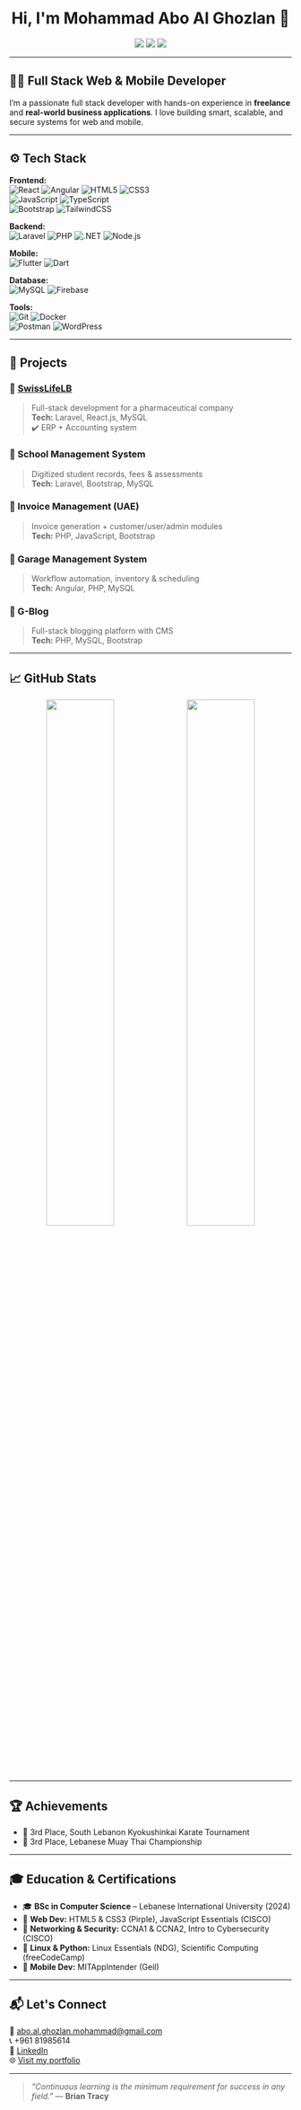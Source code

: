 <h1 align="center">Hi, I'm Mohammad Abo Al Ghozlan 👋</h1>

<p align="center">
  <a href="https://www.linkedin.com/in/mohammad-abo-al-ghozlan/"><img src="https://img.shields.io/badge/LinkedIn-Connect-blue?style=for-the-badge&logo=linkedin"></a>
  <a href="https://mohammad-abo-al-ghozlan.github.io/portfolio/"><img src="https://img.shields.io/badge/Portfolio-Visit-green?style=for-the-badge&logo=google-chrome"></a>
  <a href="mailto:abo.al.ghozlan.mohammad@gmail.com"><img src="https://img.shields.io/badge/Email-Contact-red?style=for-the-badge&logo=gmail"></a>
</p>

---

## 👨‍💻 Full Stack Web & Mobile Developer

I’m a passionate full stack developer with hands-on experience in **freelance** and **real-world business applications**. I love building smart, scalable, and secure systems for web and mobile.

---

## ⚙️ Tech Stack

**Frontend:**  
![React](https://img.shields.io/badge/-React.js-61DAFB?style=flat-square&logo=react) 
![Angular](https://img.shields.io/badge/-Angular-DD0031?style=flat-square&logo=angular) 
![HTML5](https://img.shields.io/badge/-HTML5-E34F26?style=flat-square&logo=html5) 
![CSS3](https://img.shields.io/badge/-CSS3-1572B6?style=flat-square&logo=css3)  
![JavaScript](https://img.shields.io/badge/-JavaScript-F7DF1E?style=flat-square&logo=javascript) 
![TypeScript](https://img.shields.io/badge/-TypeScript-3178C6?style=flat-square&logo=typescript)  
![Bootstrap](https://img.shields.io/badge/-Bootstrap-7952B3?style=flat-square&logo=bootstrap) 
![TailwindCSS](https://img.shields.io/badge/-Tailwind-06B6D4?style=flat-square&logo=tailwind-css)

**Backend:**  
![Laravel](https://img.shields.io/badge/-Laravel-FF2D20?style=flat-square&logo=laravel) 
![PHP](https://img.shields.io/badge/-PHP-777BB4?style=flat-square&logo=php) 
![.NET](https://img.shields.io/badge/-.NET-512BD4?style=flat-square&logo=dotnet) 
![Node.js](https://img.shields.io/badge/-Node.js-339933?style=flat-square&logo=node.js)

**Mobile:**  
![Flutter](https://img.shields.io/badge/-Flutter-02569B?style=flat-square&logo=flutter) 
![Dart](https://img.shields.io/badge/-Dart-0175C2?style=flat-square&logo=dart)

**Database:**  
![MySQL](https://img.shields.io/badge/-MySQL-4479A1?style=flat-square&logo=mysql) 
![Firebase](https://img.shields.io/badge/-Firebase-FFCA28?style=flat-square&logo=firebase)

**Tools:**  
![Git](https://img.shields.io/badge/-Git-F05032?style=flat-square&logo=git) 
![Docker](https://img.shields.io/badge/-Docker-2496ED?style=flat-square&logo=docker)  
![Postman](https://img.shields.io/badge/-Postman-FF6C37?style=flat-square&logo=postman) 
![WordPress](https://img.shields.io/badge/-WordPress-21759B?style=flat-square&logo=wordpress)

---

## 🚀 Projects

### 🔹 [SwissLifeLB](https://swisslifelb.com)
> Full-stack development for a pharmaceutical company  
**Tech:** Laravel, React.js, MySQL  
✔️ ERP + Accounting system  

### 🔹 School Management System
> Digitized student records, fees & assessments  
**Tech:** Laravel, Bootstrap, MySQL  

### 🔹 Invoice Management (UAE)
> Invoice generation + customer/user/admin modules  
**Tech:** PHP, JavaScript, Bootstrap  

### 🔹 Garage Management System
> Workflow automation, inventory & scheduling  
**Tech:** Angular, PHP, MySQL  

### 🔹 G-Blog
> Full-stack blogging platform with CMS  
**Tech:** PHP, MySQL, Bootstrap  

---

## 📈 GitHub Stats

<p align="center">
  <img src="https://github-readme-stats.vercel.app/api?username=YourGitHubUsername&show_icons=true&theme=radical" width="49%">
  <img src="https://github-readme-stats.vercel.app/api/top-langs/?username=YourGitHubUsername&layout=compact&theme=radical" width="49%">
</p>

---

## 🏆 Achievements

- 🥉 3rd Place, South Lebanon Kyokushinkai Karate Tournament  
- 🥉 3rd Place, Lebanese Muay Thai Championship

---

## 🎓 Education & Certifications

- 🎓 **BSc in Computer Science** – Lebanese International University (2024)
- 🧠 **Web Dev:** HTML5 & CSS3 (Pirple), JavaScript Essentials (CISCO)
- 🔐 **Networking & Security:** CCNA1 & CCNA2, Intro to Cybersecurity (CISCO)
- 🐧 **Linux & Python:** Linux Essentials (NDG), Scientific Computing (freeCodeCamp)
- 📱 **Mobile Dev:** MITAppIntender (Geil)

---

## 📬 Let's Connect

📧 [abo.al.ghozlan.mohammad@gmail.com](mailto:abo.al.ghozlan.mohammad@gmail.com)  
📞 +961 81985614  
🔗 [LinkedIn](https://www.linkedin.com/in/mohammad-abo-al-ghozlan/)  
🌐 [Visit my portfolio](https://mohammad-abo-al-ghozlan.github.io/portfolio/)

---

> _"Continuous learning is the minimum requirement for success in any field."_ — **Brian Tracy**
